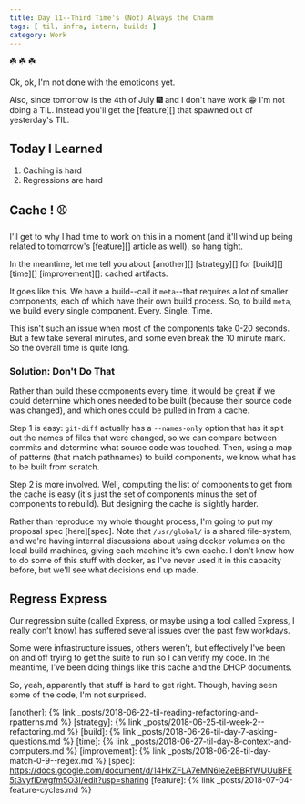 ```yaml
---
title: Day 11--Third Time's (Not) Always the Charm
tags: [ til, infra, intern, builds ]
category: Work
---
```


:shamrock: :shamrock: :shamrock:

Ok, ok, I'm not done with the emoticons yet.

Also, since tomorrow is the 4th of July :fireworks: and I don't have work :grin:
I'm not doing a TIL. Instead you'll get the [feature][] that spawned out of
yesterday's TIL.

## Today I Learned

1. Caching is hard
2. Regressions are hard

## Cache ! :baseball:

I'll get to why I had time to work on this in a moment (and it'll wind up being
related to tomorrow's [feature][] article as well), so hang tight.

In the meantime, let me tell you about [another][] [strategy][] for [build][]
[time][] [improvement][]: cached artifacts.

It goes like this. We have a build--call it `meta`--that requires a lot of
smaller components, each of which have their own build process. So, to build
`meta`, we build every single component. Every. Single. Time.

This isn't such an issue when most of the components take 0-20 seconds. But a
few take several minutes, and some even break the 10 minute mark. So the overall
time is quite long.

### Solution: Don't Do That

Rather than build these components every time, it would be great if we could
determine which ones needed to be built (because their source code was changed),
and which ones could be pulled in from a cache.

Step 1 is easy: `git-diff` actually has a `--names-only` option that has it spit
out the names of files that were changed, so we can compare between commits and
determine what source code was touched. Then, using a map of patterns (that
match pathnames) to build components, we know what has to be built from scratch.

Step 2 is more involved. Well, computing the list of components to get from the
cache is easy (it's just the set of components minus the set of components to
rebuild). But designing the cache is slightly harder.

Rather than reproduce my whole thought process, I'm going to put my proposal
spec [here][spec]. Note that `/usr/global/` is a shared file-system, and we're
having internal discussions about using docker volumes on the local build
machines, giving each machine it's own cache. I don't know how to do some of
this stuff with docker, as I've never used it in this capacity before, but we'll
see what decisions end up made.

## Regress Express

Our regression suite (called Express, or maybe using a tool called Express, I
really don't know) has suffered several issues over the past few workdays.

Some were infrastructure issues, others weren't, but effectively I've been on
and off trying to get the suite to run so I can verify my code. In the meantime,
I've been doing things like this cache and the DHCP documents.

So, yeah, apparently that stuff is hard to get right. Though, having seen some
of the code, I'm not surprised.

[another]: {% link _posts/2018-06-22-til-reading-refactoring-and-rpatterns.md %}
[strategy]: {% link _posts/2018-06-25-til-week-2--refactoring.md %}
[build]: {% link _posts/2018-06-26-til-day-7-asking-questions.md %}
[time]: {% link _posts/2018-06-27-til-day-8-context-and-computers.md %}
[improvement]: {% link _posts/2018-06-28-til-day-match-0-9--regex.md %}
[spec]: https://docs.google.com/document/d/14HxZFLA7eMN6leZeBBRfWUUuBFE5t3vyfIDwgfm5O3I/edit?usp=sharing
[feature]: {% link _posts/2018-07-04-feature-cycles.md %}
